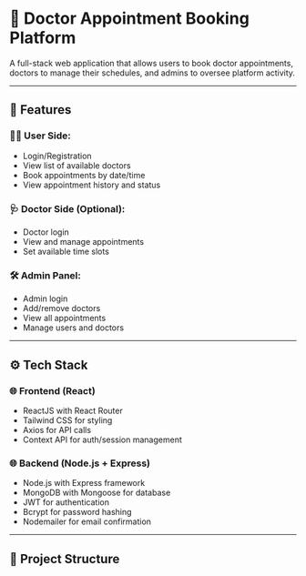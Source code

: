 # 🏥 Doctor Appointment Booking Platform

A full-stack web application that allows users to book doctor appointments, doctors to manage their schedules, and admins to oversee platform activity.

---

## 📌 Features

### 👨‍⚕️ User Side:
- Login/Registration
- View list of available doctors
- Book appointments by date/time
- View appointment history and status

### 🩺 Doctor Side (Optional):
- Doctor login
- View and manage appointments
- Set available time slots

### 🛠️ Admin Panel:
- Admin login
- Add/remove doctors
- View all appointments
- Manage users and doctors

---

## ⚙️ Tech Stack

### 🌐 Frontend (React)
- ReactJS with React Router
- Tailwind CSS for styling
- Axios for API calls
- Context API for auth/session management

### 🌐 Backend (Node.js + Express)
- Node.js with Express framework
- MongoDB with Mongoose for database
- JWT for authentication
- Bcrypt for password hashing
- Nodemailer for email confirmation

---

## 📁 Project Structure


